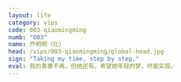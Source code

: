 ```yaml
---
layout: life
category: vips
code: 003-qiaomingming
numb: "003"
name: 乔明明（化）
head: /vips/003-qiaomingming/global-head.jpg
sign: "Taking my time, step by step."
eval: 我的青春不再，但她还有。希望她年轻的梦，终能实现。
---
```

